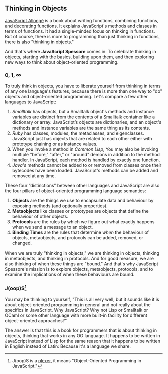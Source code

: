 ## Thinking in Objects

[JavaScript Allongé][ja] is a book about writing functions, combining functions, and decorating functions. It explains JavaScript's methods and classes in terms of functions. It had a single-minded focus on thinking in functions. But of course, there is more to programming than just thinking in functions, there is also "thinking in objects."

[ja]: https://leanpub.com/javascript-allonge

And that's where **JavaScript Spessore** comes in: To celebrate thinking in objects, starting with the basics, building upon them, and then exploring new ways to think about object-oriented programming.

### 0, 1, ∞

To truly think in objects, you have to liberate yourself from thinking in terms of any one language's features, because there is more than one way to "do" objects and object-oriented programming. Let's compare a few other languages to JavaScript:

1. *Smalltalk* has objects, but a Smalltalk object's methods and instance variables are distinct from the contents of a Smalltalk container like a dictionary or array. JavaScript’s objects are dictionaries, and an object's methods and instance variables are the same thing as its contents.
1. *Ruby* has classes, modules, the metaclasses, and eigenclasses. JavaScript just has objects that are related to each other either with prototype chaining or as instance values.
1. When you invoke a method in *Common Lisp*, You may also be invoking multiple "before," "after," or "around" demons in addition to the method handler. In JavaScript, each method is handled by exactly one function.
1. *Java's* methods cannot be added to or removed from classes once their bytecodes have been loaded. JavaScript's methods can be added and removed at any time.

These four “distinctions” between other languages and JavaScript are also the four pillars of object-oriented programming language semantics:

1. **Objects** are the things we use to encapsulate data and behaviour by exposing methods (and optionally properties).
1. **Metaobjects** like classes or prototypes are objects that define the behaviour of other objects.
1. **Protocols** are the rules by which we figure out what exactly happens when we send a message to an object.
1. **Binding Times** are the rules that determine *when* the behaviour of objects, metaobjects, and protocols can be added, removed, or changed.

When we are truly "thinking in objects," we are thinking in objects, thinking in metaobjects, and thinking in protocols. And for good measure, we are also thinking of when these things are "bound." And that's why JavaScript Spessore's mission is to explore objects, metaobjects, protocols, and to examine the implications of when these behaviours are bound.

### J(oop)S[^plexer]

You may be thinking to yourself, "This is all very well, but it sounds like it is about object-oriented programming in general and not really about the specifics in JavaScript. Why JavaScript? Why not Lisp or Smalltalk or OCaml or some other language with more built-in facility for different object-oriented approaches?"

The answer is that this is a book for programmers that is about thinking in objects, thinking that works in any OO language. It happens to be written in JavaScript instead of Lisp for the same reason that it happens to be written in English instead of Latin: Because it's a language we share.

[^plexer]: J(oop)S is a [plexer](https://en.wikipedia.org/wiki/Rebus), it means "Object-Oriented Programming in JavaScript."

